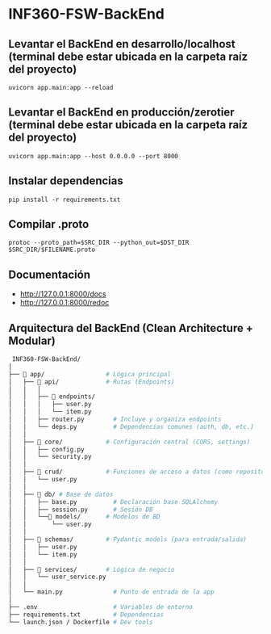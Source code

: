 # INF360-FSW-BackEnd

## Levantar el BackEnd en desarrollo/localhost (terminal debe estar ubicada en la carpeta raíz del proyecto)
```uvicorn app.main:app --reload```

## Levantar el BackEnd en producción/zerotier (terminal debe estar ubicada en la carpeta raíz del proyecto)
```uvicorn app.main:app --host 0.0.0.0 --port 8000```

## Instalar dependencias
```pip install -r requirements.txt```

## Compilar .proto
```protoc --proto_path=$SRC_DIR --python_out=$DST_DIR $SRC_DIR/$FILENAME.proto```

## Documentación
- http://127.0.0.1:8000/docs
- http://127.0.0.1:8000/redoc

## Arquitectura del BackEnd (Clean Architecture + Modular)
```bash
 INF360-FSW-BackEnd/
│
├── 📁 app/                 # Lógica principal
│   ├── 📁 api/             # Rutas (Endpoints)
│   │   │                 
│   │   ├── 📁 endpoints/
│   │   │   ├── user.py
│   │   │   └── item.py
│   │   ├── router.py        # Incluye y organiza endpoints
│   │   └── deps.py          # Dependencias comunes (auth, db, etc.)
│   │
│   ├── 📁 core/            # Configuración central (CORS, settings)
│   │   ├── config.py
│   │   └── security.py
│   │
│   ├── 📁 crud/            # Funciones de acceso a datos (como repositorio)
│   │   └── user.py
│   │
│   ├── 📁 db/ # Base de datos
│   │   ├── base.py          # Declaración base SQLAlchemy
│   │   ├── session.py       # Sesión DB
│   │   └──📁 models/       # Modelos de BD
│   │       └── user.py
│   │
│   ├── 📁 schemas/         # Pydantic models (para entrada/salida)
│   │   ├── user.py
│   │   └── item.py
│   │
│   ├── 📁 services/        # Lógica de negocio
│   │   └── user_service.py
│   │
│   └── main.py              # Punto de entrada de la app
│
├── .env                     # Variables de entorno
├── requirements.txt         # Dependencias
└── launch.json / Dockerfile # Dev tools
```
